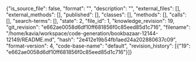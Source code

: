 {"is_source_file": false, "format": "", "description": "", "external_files": [], "external_methods": [], "published": [], "classes": [], "methods": [], "calls": [], "search-terms": [], "state": 2, "file_id": 1, "knowledge_revision": 19, "git_revision": "e662ae0058d6df10ff681856f0c85eed85d1c716", "filename": "/home/kavia/workspace/code-generation/bookbazaar-12144-12149/README.md", "hash": "2e412e19b54fb1aed24a202880637c09", "format-version": 4, "code-base-name": "default", "revision_history": [{"19": "e662ae0058d6df10ff681856f0c85eed85d1c716"}]}